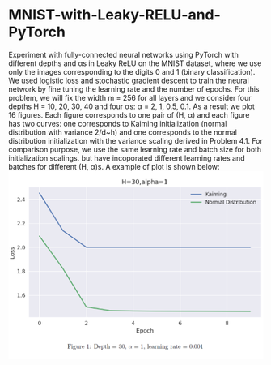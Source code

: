# MNIST-with-Leaky-RELU-and-PyTorch

Experiment with fully-connected neural networks using PyTorch with different depths and αs in Leaky ReLU on the MNIST dataset, where we use only the images corresponding to the digits 0 and 1 (binary classification). We used logistic loss and stochastic gradient descent to train the neural network by fine tuning the learning rate and the number of epochs. 
For this problem, we will fix the width m = 256 for all layers and we consider four depths H = 10, 20, 30, 40 and four αs: α = 2, 1, 0.5, 0.1.
As a result we plot 16 figures. Each figure corresponds to one pair of (H, α) and each figure has two curves: one corresponds to Kaiming initialization (normal distribution with variance 2/d~h) and one corresponds to the normal distribution initialization with the variance scaling derived in Problem 4.1. For comparison purpose, we use the same learning rate and batch size for both initialization scalings. but have incoporated different learning rates and batches for different (H, α)s.
A example of plot is shown below:
![Example](example.png)